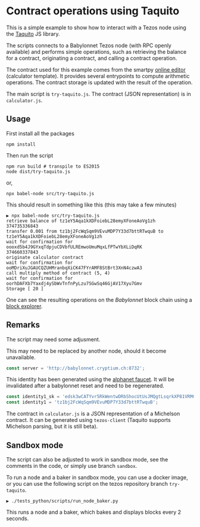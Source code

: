 # Contract operations using Taquito

This is a simple example to show how to interact with a Tezos node
using the [Taquito](https://tezostaquito.io) JS library.

The scripts connects to a Babylonnet Tezos node (with RPC openly available)
and performs simple operations, such as retrieving the balance for a contract,
originating a contract, and calling a contract operation.

The contract used for this example comes from the smartpy [online editor](https://smartpy.io/demo/)
(calculator template). It provides several entrypoints to compute arithmetic
operations. The contract storage is updated with the result of the operation.

The main script is `try-taquito.js`. The contract (JSON representation) is
in `calculator.js`.

## Usage

First install all the packages
```
npm install
```

Then run the script

```
npm run build # transpile to ES2015
node dist/try-taquito.js
```

or,

```
npx babel-node src/try-taquito.js
```

This should result in something like this (this may take a few minutes)
```
▶ npx babel-node src/try-taquito.js
retrieve balance of tz1eY5Aqa1kXDFoiebL28emyXFoneAoVg1zh
374735336843
transfer 0.001 from tz1bj2FcWqSqm9VEvuMDP7Y33d7bttRTwquB to tz1eY5Aqa1kXDFoiebL28emyXFoneAoVg1zh
wait for confirmation for oooxd5b4J9GYxqTdpjuCDVbfULREmwoUmuMqxLfPTwYbXLiDqRK
374660337843
originate calculator contract
wait for confirmation for ooMDriXuJGAUCQZUHMranbqXiCK47FYrAMF8StBrt3XnN4czwA3
call multiply method of contract (5, 4)
wait for confirmation for oorhDAFXb7Yaxdj4ySbWvTnfnPyLzu7SGwSq46GjAV17Xyu7Gmv
Storage [ 20 ]
```

One can see the resulting operations on the *Babylonnet* block chain using
a [block explorer](https://tezos.id).


## Remarks

The script may need some adjusment.

This may need to be replaced by another node, should it become unavailable.
```js
const server = 'http://babylonnet.cryptium.ch:8732';
```

This identity has been generated using the [alphanet faucet](https://tezos.gitlab.io/alphanet/introduction/howtouse.html). It will be invalidated
after a babylonnet reset and need to be regenerated.
```js
const identity1_sk = 'edsk3wCATYvr5RkWentwDRbShocUtUsJMQgtLsqrkXP81VRMCnPVsf';
const identity1 = 'tz1bj2FcWqSqm9VEvuMDP7Y33d7bttRTwquB';
```

The contract in `calculator.js` is a JSON representation of a Michelson
contract. It can be generated using `tezos-client` (Taquito supports
Michelson parsing, but it is still beta).

## Sandbox mode

The script can also be  adjusted to work in sandbox mode, see the comments
in the code, or simply use branch `sandbox`.

To run a node and a baker in sandbox mode, you can use a docker image,
or you can use the following script on the tezos repository branch
`try-taquito`.

```
▶ ./tests_python/scripts/run_node_baker.py
```

This runs a node and a baker, which bakes and displays blocks every 2 seconds.